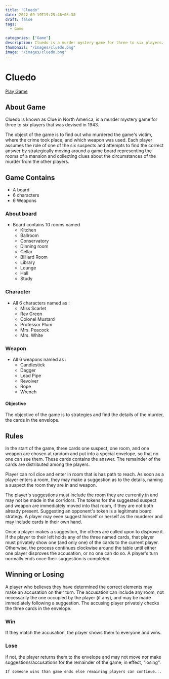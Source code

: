 ```yaml
---
title: "Cluedo"
date: 2022-09-19T19:25:46+05:30
draft: false
tags: 
  - Game

categories: ["Game"]
description: Cluedo is a murder mystery game for three to six players.
thumbnail: "/images/cluedo.png"
image: "/images/cluedo.png"
---
```


# Cluedo

[Play Game](https://cluedo-karamchand.herokuapp.com/) 

## About Game

Cluedo is known as Clue in North America, is a murder mystery game for three to six players that was devised in 1943.

The object of the game is to find out who murdered the game's victim, where the crime took place, and which weapon was used. Each player assumes the role of one of the six suspects and attempts to find the correct answer by strategically moving around a game board representing the rooms of a mansion and collecting clues about the circumstances of the murder from the other players.


## Game Contains

 - A board 
 - 6 characters
 - 6 Weapons

 ### About board

  - Board contains 10 rooms named
    - Kitchen
    - Ballroom
    - Conservatory
    - Dinning room
    - Cellar
    - Billiard Room
    - Library
    - Lounge
    - Hall
    - Study

### Character
- All 6 characters named as : 
  - Miss Scarlet 
  - Rev Green 
  - Colonel Mustard
  - Professor Plum
  - Mrs. Peacock
  - Mrs. White
  
### Weapon
- All 6 weapons named as : 
  - Candlestick
  - Dagger
  - Lead Pipe
  - Revolver 
  - Rope
  - Wrench 


#### Objective

The objective of the game is to strategies and find the details of the murder, the cards in the envelope.

## Rules

In the start of the game, three cards one suspect, one room, and one weapon are chosen at random and put into a special envelope, so that no one can see them. These cards contains the answer. The remainder of the cards are distributed among the players.

Player can roll dice and enter in room that is has path to reach.
As soon as a player enters a room, they may make a suggestion as to the details, naming a suspect the room they are in and weapon.

The player's suggestions must include the room they are currently in and may not be made in the corridors. The tokens for the suggested suspect and weapon are immediately moved into that room, if they are not both already present. Suggesting an opponent's token is a legitimate board strategy. A player may even suggest himself or herself as the murderer and may include cards in their own hand.

Once a player makes a suggestion, the others are called upon to disprove it. If the player to their left holds any of the three named cards, that player must privately show one (and only one) of the cards to the current player. Otherwise, the process continues clockwise around the table until either one player disproves the accusation, or no one can do so. A player's turn normally ends once their suggestion is completed.


## Winning or Losing

A player who believes they have determined the correct elements may make an accusation on their turn. The accusation can include any room, not necessarily the one occupied by the player (if any), and may be made immediately following a suggestion. The accusing player privately checks the three cards in the envelope. 

### Win
If they match the accusation, the player shows them to everyone and wins.

### Lose
if not, the player returns them to the envelope and may not move nor make suggestions/accusations for the remainder of the game; in effect, "losing".


``If someone wins than game ends else remaining players can continue...``